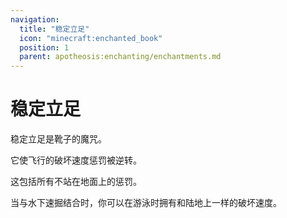 ```yaml
---
navigation:
  title: "稳定立足"
  icon: "minecraft:enchanted_book"
  position: 1
  parent: apotheosis:enchanting/enchantments.md
---
```


# 稳定立足

<Color id="blue">稳定立足</Color>是靴子的魔咒。

它使飞行的破坏速度惩罚被逆转。

这包括所有不站在地面上的惩罚。

当与<Color id="blue">水下速掘</Color>结合时，你可以在游泳时拥有和陆地上一样的破坏速度。

